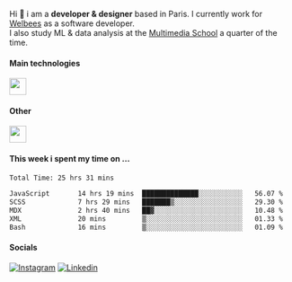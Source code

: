 Hi :wave: i am a **developer & designer** based in Paris. I currently work for [Welbees](https://www.welbees.com) as a software developer.<br /> I also study ML & data analysis at the [Multimedia School](https://www.ecole-multimedia.com/) a quarter of the time.

#### Main technologies
<img height="30" src="https://skillicons.dev/icons?i=js,ts,react,nextjs,threejs,nodejs,nestjs,laravel,mysql,git,docker" />

#### Other
<img height="30" src="https://skillicons.dev/icons?i=figma,ps,ai,ae,pr,blender,unreal,ableton" />

#### This week i spent my time on ...
<!--START_SECTION:waka-->

```txt
Total Time: 25 hrs 31 mins

JavaScript       14 hrs 19 mins  ██████████████░░░░░░░░░░░   56.07 %
SCSS             7 hrs 29 mins   ███████▒░░░░░░░░░░░░░░░░░   29.30 %
MDX              2 hrs 40 mins   ██▓░░░░░░░░░░░░░░░░░░░░░░   10.48 %
XML              20 mins         ▒░░░░░░░░░░░░░░░░░░░░░░░░   01.33 %
Bash             16 mins         ▒░░░░░░░░░░░░░░░░░░░░░░░░   01.09 %
```

<!--END_SECTION:waka-->

#### Socials

<a href="https://www.instagram.com/maximelbv/" target="_blank">![Instagram](https://img.shields.io/badge/Instagram-E4405F?style=for-the-badge&logo=instagram&logoColor=white)</a>
<a href="https://www.linkedin.com/in/maxime-lefebvre-85b545199" target="_blank">![Linkedin](https://img.shields.io/badge/LinkedIn-0077B5?style=for-the-badge&logo=linkedin&logoColor=white)</a>
